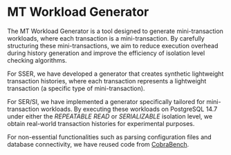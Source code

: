 # MT Workload Generator

The MT Workload Generator is a tool designed to generate mini-transaction workloads, where each transaction is a mini-transaction. By carefully structuring these mini-transactions, we aim to reduce execution overhead during history generation and improve the efficiency of isolation level checking algorithms.

For SSER, we have developed a generator that creates synthetic lightweight transaction histories, where each transaction represents a lightweight transaction (a specific type of mini-transaction).

For SER/SI, we have implemented a generator specifically tailored for mini-transaction workloads. By executing these workloads on PostgreSQL 14.7 under either the *REPEATABLE READ* or *SERIALIZABLE* isolation level, we obtain real-world transaction histories for experimental purposes.

For non-essential functionalities such as parsing configuration files and database connectivity, we have reused code from [CobraBench](https://github.com/DBCobra/CobraBench).
